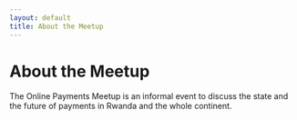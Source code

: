 ```yaml
---
layout: default
title: About the Meetup
---
```


<div class="post">
	<h1 class="pageTitle">About the Meetup</h1>
	<p class="intro">
    The Online Payments Meetup is an informal event to discuss the state and the future of payments in Rwanda and the whole continent. 
  </p>
  <p>
    
  </p>
</div>
